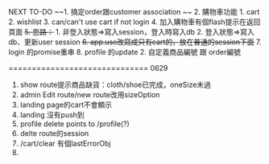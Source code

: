 NEXT TO-DO
~~1. 搞定order跟customer association  ~~
2. 購物車功能
    1. cart
    2. wishlist
    3. can/can't use cart if not login
    4. 加入購物車有個flash提示在返回頁面
    ~~5. 思路：~~
        1. 非登入狀態=>寫入session，登入時寫入db
        2. 登入狀態=>寫入db、更新user session
    ~~6. app.use改寫成只有cart的，放在普通的session下面~~
    7. login 的promise重串
    8. profile 的update
2. 自定義商品編號 跟 order編號

==============================
0629
1. show route提示商品缺貨：cloth/shoe已完成，oneSize未過
2. admin Edit route/new route改用sizeOption
3. landing page的cart不會顯示
4. landing 沒有push到
5. profile delete points to /profile(?)
6. delte route的session
7. /cart/clear 有個lastErrorObj
8. 